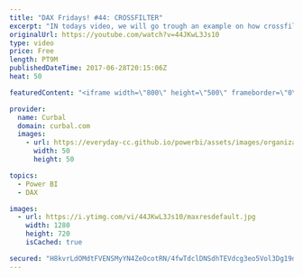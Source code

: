 ```yaml
---
title: "DAX Fridays! #44: CROSSFILTER"
excerpt: "IN todays video, we will go trough an example on how crossfilter works. Crossfilter can simulate relationships and active and deactivate them as you need to. It is very useful for solving issues with many to many relationships and performance issues.  Northwind dataset: https://www.youtube.com/watch?v=k3NMIlLffrU"
originalUrl: https://youtube.com/watch?v=44JKwL3Js10
type: video
price: Free
length: PT9M
publishedDateTime: 2017-06-28T20:15:06Z
heat: 50

featuredContent: "<iframe width=\"800\" height=\"500\" frameborder=\"0\" src=\"https://www.youtube.com/embed/44JKwL3Js10\" allow=\"accelerometer; autoplay; encrypted-media; gyroscope; picture-in-picture\" allowfullscreen></iframe>"

provider:
  name: Curbal
  domain: curbal.com
  images:
    - url: https://everyday-cc.github.io/powerbi/assets/images/organizations/curbal.com-50x50.jpg
      width: 50
      height: 50

topics:
  - Power BI
  - DAX

images:
  - url: https://i.ytimg.com/vi/44JKwL3Js10/maxresdefault.jpg
    width: 1280
    height: 720
    isCached: true

secured: "H8kvrLdOMdtFVENSMyYN4ZeOcotRN/4fwTdclDNSdhTEVdcg3eo5Vol3Dg19dlwHFPzSjexTjcezijn2h1TAZKRPul+h6LRaelsXx4QeLgnf2WPu2nDpjvOoJxIMNhrepbXj8wfYpA7x/sXbT4n8CQ0YyF3CkeOtt1TDT/iuKCS7suLViGPE7vJTNjI2D5cUdEAghG7PhZxOmWulfcHfoSRZeY8gIGplHuAHjZd+NRUvZZDiW363ADzLzDyYZxnfw6gtzN6tZ6QKtE5MWdSmkkATg7IzfZsjN4oGdpWIkCauF6tGHfpPG+5Nm97XSWWe/pQZKl4ZZUekHquZZrc73lrGWtwpqjUIjKQAzyWooAsOjGkcie4HJ19Rz2BGqqfmyJE6BzaSQ43PMM7TY8ZgwaEy3uJJNlcjNl9C79/prF8=;70EOzEG6/u2LQmRDDW5YPg=="
---
```



